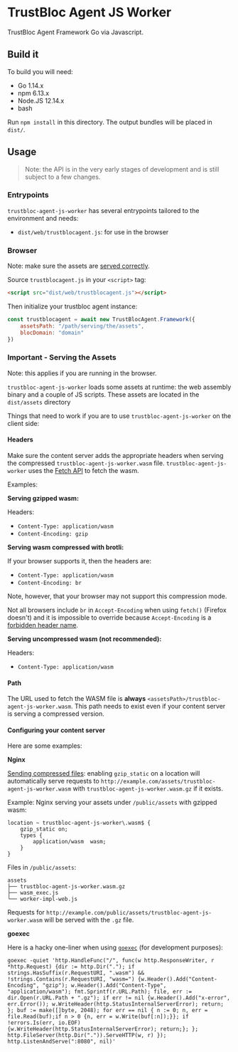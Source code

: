 # TrustBloc Agent JS Worker

TrustBloc Agent Framework Go via Javascript.

## Build it

To build you will need:

* Go 1.14.x
* npm 6.13.x
* Node.JS 12.14.x
* bash

Run `npm install` in this directory. The output bundles will be placed in `dist/`.

## Usage

> Note: the API is in the very early stages of development and is still subject to a few changes.

### Entrypoints

`trustbloc-agent-js-worker` has several entrypoints tailored to the environment and needs:

* `dist/web/trustblocagent.js`: for use in the browser

### Browser

Note: make sure the assets are [served correctly](#important---serving-the-assets).

Source `trustblocagent.js` in your `<script>` tag:

```html
<script src="dist/web/trustblocagent.js"></script>
```

Then initialize your trustbloc agent instance:

```js
const trustblocagent = await new TrustBlocAgent.Framework({
    assetsPath: "/path/serving/the/assets",
    blocDomain: "domain"
})
```

### Important - Serving the Assets

Note: this applies if you are running in the browser.

`trustbloc-agent-js-worker` loads some assets at runtime: the web assembly binary and a couple of JS scripts. These assets are
located in the `dist/assets` directory

Things that need to work if you are to use `trustbloc-agent-js-worker` on the client side:

#### Headers

Make sure the content server adds the appropriate headers when serving the compressed `trustbloc-agent-js-worker.wasm` file.
`trustbloc-agent-js-worker` uses the [Fetch API](https://developer.mozilla.org/en-US/docs/Web/API/Fetch_API) to fetch the wasm.

Examples:

**Serving gzipped wasm:**

Headers:

* `Content-Type: application/wasm`
* `Content-Encoding: gzip`

**Serving wasm compressed with brotli:**

If your browser supports it, then the headers are:

* `Content-Type: application/wasm`
* `Content-Encoding: br`

Note, however, that your browser may not support this compression mode.
 
Not all browsers include `br` in `Accept-Encoding` when using `fetch()` (Firefox doesn't) and it is impossible to
override because `Accept-Encoding` is a [forbidden header name](https://fetch.spec.whatwg.org/#forbidden-header-name).

**Serving uncompressed wasm (not recommended):**

Headers:

* `Content-Type: application/wasm`

#### Path

The URL used to fetch the WASM file is **always** `<assetsPath>/trustbloc-agent-js-worker.wasm`.
This path needs to exist even if your content server is serving a compressed version.

#### Configuring your content server

Here are some examples:

**Nginx**

[Sending compressed files](https://docs.nginx.com/nginx/admin-guide/web-server/compression/#sending-compressed-files):
enabling `gzip_static` on a location will automatically serve requests to `http://example.com/assets/trustbloc-agent-js-worker.wasm`
with `trustbloc-agent-js-worker.wasm.gz` if it exists.

Example: Nginx serving your assets under `/public/assets` with gzipped wasm:

```
location ~ trustbloc-agent-js-worker\.wasm$ {
    gzip_static on;
    types {
        application/wasm  wasm;
    }
}
```

Files in `/public/assets`:

```
assets
├── trustbloc-agent-js-worker.wasm.gz
├── wasm_exec.js
└── worker-impl-web.js
```

Requests for `http://example.com/public/assets/trustbloc-agent-js-worker.wasm` will be served with the `.gz` file.

**goexec**

Here is a hacky one-liner when using [`goexec`](https://github.com/shurcooL/goexec) (for development purposes):

```
goexec -quiet 'http.HandleFunc("/", func(w http.ResponseWriter, r *http.Request) {dir := http.Dir("."); if strings.HasSuffix(r.RequestURI, ".wasm") && !strings.Contains(r.RequestURI, "wasm=") {w.Header().Add("Content-Encoding", "gzip"); w.Header().Add("Content-Type", "application/wasm"); fmt.Sprintf(r.URL.Path); file, err := dir.Open(r.URL.Path + ".gz"); if err != nil {w.Header().Add("x-error", err.Error()); w.WriteHeader(http.StatusInternalServerError); return; }; buf := make([]byte, 2048); for err == nil { n := 0; n, err = file.Read(buf);if n > 0 {n, err = w.Write(buf[:n]);}}; if !errors.Is(err, io.EOF) {w.WriteHeader(http.StatusInternalServerError); return;}; }; http.FileServer(http.Dir(".")).ServeHTTP(w, r) }); http.ListenAndServe(":8080", nil)'
```

